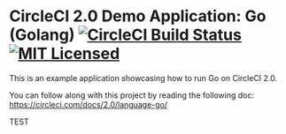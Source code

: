 # CircleCI 2.0 Demo Application: Go (Golang) [![CircleCI Build Status](https://circleci.com/gh/CircleCI-Public/circleci-demo-go.svg?style=shield)](https://circleci.com/gh/CircleCI-Public/circleci-demo-go) [![MIT Licensed](https://img.shields.io/badge/license-MIT-blue.svg)](https://raw.githubusercontent.com/CircleCI-Public/circleci-demo-go/master/LICENSE.md)

This is an example application showcasing how to run Go on CircleCI 2.0.

You can follow along with this project by reading the following doc: https://circleci.com/docs/2.0/language-go/

TEST
